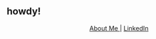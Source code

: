 ## howdy!
<p align="center">
  <a href="hahaffan.github.io](https://hahaffan.github.io">About Me </a> |
  <a href="https://www.linkedin.com/in/hahaffan/">LinkedIn</a>
</p>
<!--
**hahaffan/hahaffan** is a ✨ _special_ ✨ repository because its `README.md` (this file) appears on your GitHub profile.

